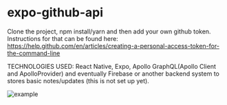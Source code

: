 # expo-github-api

Clone the project, npm install/yarn and then add your own github token. Instructions for that can be found here: https://help.github.com/en/articles/creating-a-personal-access-token-for-the-command-line

TECHNOLOGIES USED: React Native, Expo, Apollo GraphQL(Apollo Client and ApolloProvider) and eventually Firebase or another  backend system to stores basic notes/updates (this is not set up yet). 

![example](https://user-images.githubusercontent.com/2327277/63555865-775c1380-c4f7-11e9-805d-616259a9efd1.gif)


